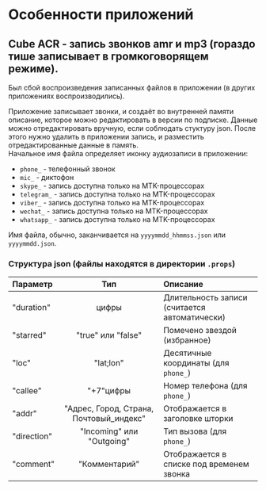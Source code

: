 [License]: //creativecommons.org/licenses/by-nc-sa/4.0/deed.ru

# Особенности приложений

## Cube ACR - запись звонков amr и mp3 (гораздо тише записывает в громкоговорящем режиме).  
Был сбой воспроизведения записанных файлов в приложении (в других приложениях воспроизводились).

Приложение записывает звонки, и создаёт во внутренней памяти описание, которое можно редактировать 
в версии по подписке. Данные можно отредактировать вручную, если соблюдать стуктуру json. 
После этого нужно удалить в приложении запись, и разместить отредактированные данные в память.  
Начальное имя файла определяет иконку аудиозаписи в приложении: 
- `phone_` - телефонный звонок
- `mic_` - диктофон
- `skype_` - запись доступна только на MTK-процессорах
- `telegram_` - запись доступна только на MTK-процессорах
- `viber_` - запись доступна только на MTK-процессорах
- `wechat_` - запись доступна только на MTK-процессорах
- `whatsapp_` - запись доступна только на MTK-процессорах

Имя файла, обычно, заканчивается на `yyyymmdd_hhmmss.json` или `yyyymmdd.json`.

### Структура json (файлы находятся в директории `.props`)

|Параметр|Тип|Описание
|:--- |:---:|:--- 
|"duration"|цифры|Длительность записи (считается автоматически)
|"starred"|"true" или "false"|Помечено звездой (избранное)
|"loc"|"lat;lon"|Десятичные координаты (для `phone_`)
|"callee"|"+7"цифры|Номер телефона (для `phone_`)
|"addr"|"Адрес, Город, Страна, Почтовый_индекс"|Отображается в заголовке шторки
|"direction"|"Incoming" или "Outgoing"|Тип вызова (для `phone_`)
|"comment"|"Комментарий"|Отображается в списке под временем звонка

# 

